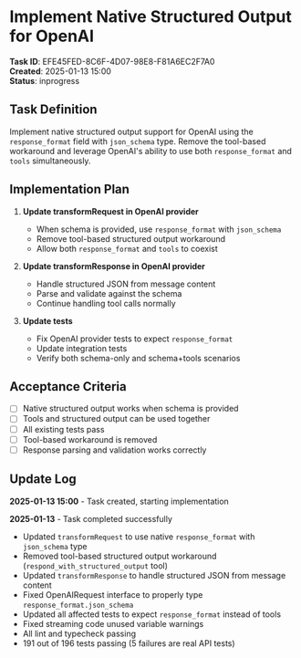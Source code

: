 # Implement Native Structured Output for OpenAI

**Task ID**: EFE45FED-8C6F-4D07-98E8-F81A6EC2F7A0  
**Created**: 2025-01-13 15:00  
**Status**: inprogress

## Task Definition

Implement native structured output support for OpenAI using the `response_format` field with `json_schema` type. Remove the tool-based workaround and leverage OpenAI's ability to use both `response_format` and `tools` simultaneously.

## Implementation Plan

1. **Update transformRequest in OpenAI provider**
   - When schema is provided, use `response_format` with `json_schema`
   - Remove tool-based structured output workaround
   - Allow both `response_format` and `tools` to coexist

2. **Update transformResponse in OpenAI provider**
   - Handle structured JSON from message content
   - Parse and validate against the schema
   - Continue handling tool calls normally

3. **Update tests**
   - Fix OpenAI provider tests to expect `response_format`
   - Update integration tests
   - Verify both schema-only and schema+tools scenarios

## Acceptance Criteria

- [ ] Native structured output works when schema is provided
- [ ] Tools and structured output can be used together
- [ ] All existing tests pass
- [ ] Tool-based workaround is removed
- [ ] Response parsing and validation works correctly

## Update Log

**2025-01-13 15:00** - Task created, starting implementation

**2025-01-13** - Task completed successfully

- Updated `transformRequest` to use native `response_format` with `json_schema` type
- Removed tool-based structured output workaround (`respond_with_structured_output` tool)
- Updated `transformResponse` to handle structured JSON from message content
- Fixed OpenAIRequest interface to properly type `response_format.json_schema`
- Updated all affected tests to expect `response_format` instead of tools
- Fixed streaming code unused variable warnings
- All lint and typecheck passing
- 191 out of 196 tests passing (5 failures are real API tests)
